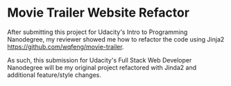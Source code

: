 # Movie Trailer Website Refactor
After submitting this project for Udacity's Intro to Programming Nanodegree, my reviewer showed me how to refactor the code using Jinja2 https://github.com/wqfeng/movie-trailer. 

As such, this submission for Udacity's Full Stack Web Developer Nanodegree will be my original project refactored with Jinda2 and additional feature/style changes.

